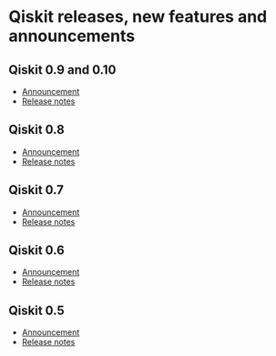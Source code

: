 # Qiskit releases, new features and announcements

## Qiskit 0.9 and 0.10
<ul>
<li> <a href="https://medium.com/qiskit/whats-new-in-qiskit-0-9-e875f96ca695">Announcement</a>
<li> <a href="https://qiskit.org/documentation/release_notes.html#qiskit-0-10">Release notes</a>
</ul>

## Qiskit 0.8
<ul>
<li> <a href="">Announcement</a>
<li> <a href="https://qiskit.org/documentation/release_notes.html#qiskit-0-8">Release notes</a>
</ul>

## Qiskit 0.7
<ul>
<li> <a href="">Announcement</a>
<li> <a href="https://qiskit.org/documentation/release_notes.html#qiskit-0-7">Release notes</a>
</ul>

## Qiskit 0.6
<ul>
<li> <a href="">Announcement</a>
<li> <a href="https://qiskit.org/documentation/release_notes.html#qiskit-0-6">Release notes</a>
</ul>

## Qiskit 0.5
<ul>
<li> <a href="">Announcement</a>
<li> <a href="https://qiskit.org/documentation/release_notes.html#qiskit-0-5">Release notes</a>
</ul>
